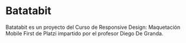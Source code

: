 # Batatabit

Batatabit es un proyecto del Curso de Responsive Design: Maquetación Mobile First
de Platzi impartido por el profesor Diego De Granda.
